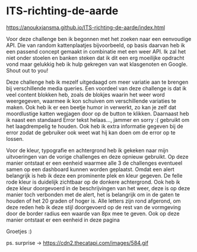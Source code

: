 # ITS-richting-de-aarde

https://anoukxjansma.github.io/ITS-richting-de-aarde/index.html

Voor deze challenge ben ik begonnen met het zoeken naar een eenvoudige API. Die van random kattenplaatjes bijvoorbeeld, op basis daarvan heb ik een passend concept gemaakt in combinatie met een weer API. Ik zal het niet onder stoelen en banken steken dat ik dit een erg moeilijke opdracht vond maar gelukkig heb ik hulp gekregen van wat klasgenoten en Google. Shout out to you!

Deze challenge heb ik mezelf uitgedaagd om meer variatie aan te brengen bij verschillende media queries. Een voordeel van deze challenge is dat ik veel content blokken heb, zoals de blokjes waarin het weer word weergegeven, waarmee ik kon schuiven om verschillende variaties te maken. Ook heb ik er een beetje humor in verwerkt, zo kan je zelf dat moordlustige katten wegjagen door op de button te klikken. Daarnaast heb ik naast een standaard Error tekst helaas..., jammer en sorry :( gebruikt om het laagdrempelig te houden. Ook heb ik extra informatie gegeven bij de error zodat de gebruiker ook weet wat hij kan doen om de error op te lossen.

Voor de kleur, typografie en achtergrond heb ik gekeken naar mijn uitvoeringen van de vorige challenges en deze opnieuw gebruikt. Op deze manier ontstaat er een eenheid waarmee alle 3 de challenges eventueel samen op een dashboard kunnen worden geplaatst. Omdat een alert belangrijk is heb ik deze een prominente plek en kleur gegeven. De felle rode kleur is duidelijk zichtbaar op de donkere achtergrond. Ook heb ik deze kleur doorgevoerd in de beschrijvingen van het weer, deze is op deze manier toch verbonden met de alert, het is belangrijk om in de gaten te houden of het 20 graden of hoger is. Alle letters zijn rond afgerond, om deze reden heb ik deze stijl doorgevoerd op de rest van de vormgeving door de border radius een waarde van 8px mee te geven. Ook op deze manier ontstaat er een eenheid in deze pagina

Groetjes :)

ps. surprise -> https://cdn2.thecatapi.com/images/584.gif

